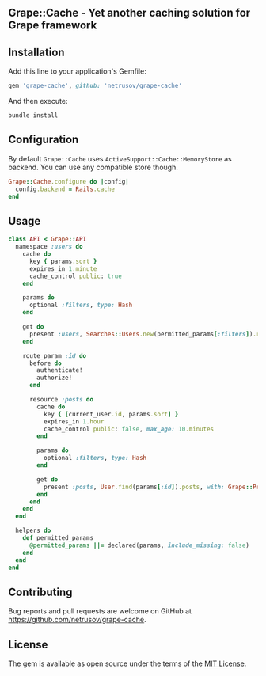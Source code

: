 ## Grape::Cache - Yet another caching solution for Grape framework

## Installation

Add this line to your application's Gemfile:

```ruby
gem 'grape-cache', github: 'netrusov/grape-cache'
```

And then execute:
```
bundle install
```

## Configuration

By default `Grape::Cache` uses `ActiveSupport::Cache::MemoryStore` as backend. You can use any compatible store though.

```ruby
Grape::Cache.configure do |config|
  config.backend = Rails.cache
end
```

## Usage

```ruby
class API < Grape::API
  namespace :users do
    cache do
      key { params.sort }
      expires_in 1.minute
      cache_control public: true
    end

    params do
      optional :filters, type: Hash
    end

    get do
      present :users, Searches::Users.new(permitted_params[:filters]).result, with: Grape::Presenters::Presenter
    end

    route_param :id do
      before do
        authenticate!
        authorize!
      end

      resource :posts do
        cache do
          key { [current_user.id, params.sort] }
          expires_in 1.hour
          cache_control public: false, max_age: 10.minutes
        end

        params do
          optional :filters, type: Hash
        end

        get do
          present :posts, User.find(params[:id]).posts, with: Grape::Presenters::Presenter
        end
      end
    end
  end

  helpers do
    def permitted_params
      @permitted_params ||= declared(params, include_missing: false)
    end
  end
end
```

## Contributing

Bug reports and pull requests are welcome on GitHub at https://github.com/netrusov/grape-cache.

## License

The gem is available as open source under the terms of the [MIT License](https://opensource.org/licenses/MIT).
